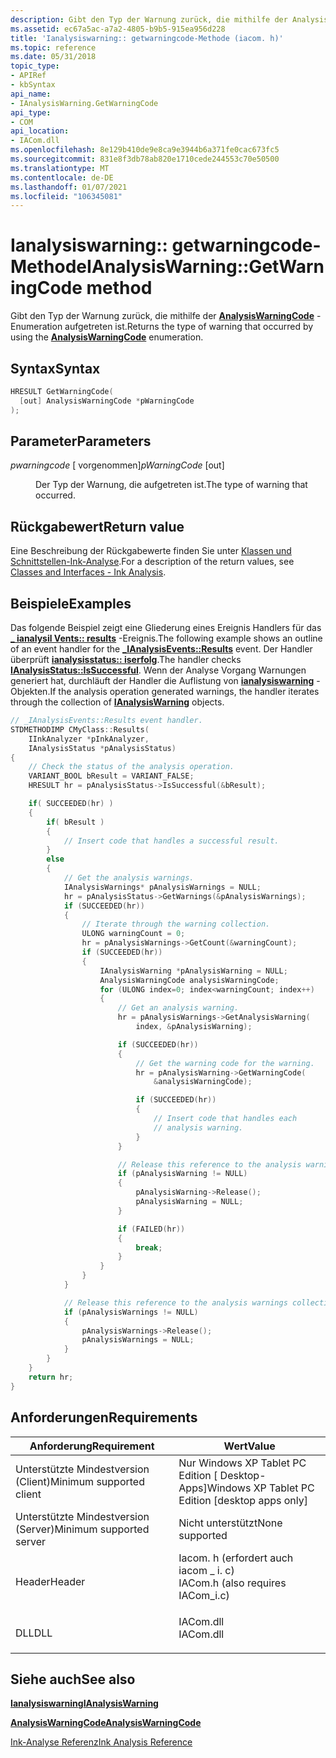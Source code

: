 ```yaml
---
description: Gibt den Typ der Warnung zurück, die mithilfe der AnalysisWarningCode-Enumeration aufgetreten ist.
ms.assetid: ec67a5ac-a7a2-4805-b9b5-915ea956d228
title: 'Ianalysiswarning:: getwarningcode-Methode (iacom. h)'
ms.topic: reference
ms.date: 05/31/2018
topic_type:
- APIRef
- kbSyntax
api_name:
- IAnalysisWarning.GetWarningCode
api_type:
- COM
api_location:
- IACom.dll
ms.openlocfilehash: 8e129b410de9e8ca9e3944b6a371fe0cac673fc5
ms.sourcegitcommit: 831e8f3db78ab820e1710cede244553c70e50500
ms.translationtype: MT
ms.contentlocale: de-DE
ms.lasthandoff: 01/07/2021
ms.locfileid: "106345081"
---
```

# <a name="ianalysiswarninggetwarningcode-method"></a><span data-ttu-id="69e71-103">Ianalysiswarning:: getwarningcode-Methode</span><span class="sxs-lookup"><span data-stu-id="69e71-103">IAnalysisWarning::GetWarningCode method</span></span>

<span data-ttu-id="69e71-104">Gibt den Typ der Warnung zurück, die mithilfe der [**AnalysisWarningCode**](analysiswarningcode.md) -Enumeration aufgetreten ist.</span><span class="sxs-lookup"><span data-stu-id="69e71-104">Returns the type of warning that occurred by using the [**AnalysisWarningCode**](analysiswarningcode.md) enumeration.</span></span>

## <a name="syntax"></a><span data-ttu-id="69e71-105">Syntax</span><span class="sxs-lookup"><span data-stu-id="69e71-105">Syntax</span></span>


```C++
HRESULT GetWarningCode(
  [out] AnalysisWarningCode *pWarningCode
);
```



## <a name="parameters"></a><span data-ttu-id="69e71-106">Parameter</span><span class="sxs-lookup"><span data-stu-id="69e71-106">Parameters</span></span>

<dl> <dt>

<span data-ttu-id="69e71-107">*pwarningcode* \[ vorgenommen\]</span><span class="sxs-lookup"><span data-stu-id="69e71-107">*pWarningCode* \[out\]</span></span>
</dt> <dd>

<span data-ttu-id="69e71-108">Der Typ der Warnung, die aufgetreten ist.</span><span class="sxs-lookup"><span data-stu-id="69e71-108">The type of warning that occurred.</span></span>

</dd> </dl>

## <a name="return-value"></a><span data-ttu-id="69e71-109">Rückgabewert</span><span class="sxs-lookup"><span data-stu-id="69e71-109">Return value</span></span>

<span data-ttu-id="69e71-110">Eine Beschreibung der Rückgabewerte finden Sie unter [Klassen und Schnittstellen-Ink-Analyse](classes-and-interfaces---ink-analysis.md).</span><span class="sxs-lookup"><span data-stu-id="69e71-110">For a description of the return values, see [Classes and Interfaces - Ink Analysis](classes-and-interfaces---ink-analysis.md).</span></span>

## <a name="examples"></a><span data-ttu-id="69e71-111">Beispiele</span><span class="sxs-lookup"><span data-stu-id="69e71-111">Examples</span></span>

<span data-ttu-id="69e71-112">Das folgende Beispiel zeigt eine Gliederung eines Ereignis Handlers für das [**\_ ianalysil Vents:: results**](-ianalysisevents-results.md) -Ereignis.</span><span class="sxs-lookup"><span data-stu-id="69e71-112">The following example shows an outline of an event handler for the [**\_IAnalysisEvents::Results**](-ianalysisevents-results.md) event.</span></span> <span data-ttu-id="69e71-113">Der Handler überprüft [**ianalysisstatus:: iserfolg**](ianalysisstatus-issuccessful.md).</span><span class="sxs-lookup"><span data-stu-id="69e71-113">The handler checks [**IAnalysisStatus::IsSuccessful**](ianalysisstatus-issuccessful.md).</span></span> <span data-ttu-id="69e71-114">Wenn der Analyse Vorgang Warnungen generiert hat, durchläuft der Handler die Auflistung von [**ianalysiswarning**](ianalysiswarning.md) -Objekten.</span><span class="sxs-lookup"><span data-stu-id="69e71-114">If the analysis operation generated warnings, the handler iterates through the collection of [**IAnalysisWarning**](ianalysiswarning.md) objects.</span></span>


```C++
// _IAnalysisEvents::Results event handler.
STDMETHODIMP CMyClass::Results(
    IInkAnalyzer *pInkAnalyzer,
    IAnalysisStatus *pAnalysisStatus)
{
    // Check the status of the analysis operation.
    VARIANT_BOOL bResult = VARIANT_FALSE;
    HRESULT hr = pAnalysisStatus->IsSuccessful(&bResult);

    if( SUCCEEDED(hr) )
    {
        if( bResult )
        {
            // Insert code that handles a successful result.
        }
        else
        {
            // Get the analysis warnings.
            IAnalysisWarnings* pAnalysisWarnings = NULL;
            hr = pAnalysisStatus->GetWarnings(&pAnalysisWarnings);
            if (SUCCEEDED(hr))
            {
                // Iterate through the warning collection.
                ULONG warningCount = 0;
                hr = pAnalysisWarnings->GetCount(&warningCount);
                if (SUCCEEDED(hr))
                {
                    IAnalysisWarning *pAnalysisWarning = NULL;
                    AnalysisWarningCode analysisWarningCode;
                    for (ULONG index=0; index<warningCount; index++)
                    {
                        // Get an analysis warning.
                        hr = pAnalysisWarnings->GetAnalysisWarning(
                            index, &pAnalysisWarning);

                        if (SUCCEEDED(hr))
                        {
                            // Get the warning code for the warning.
                            hr = pAnalysisWarning->GetWarningCode(
                                &analysisWarningCode);

                            if (SUCCEEDED(hr))
                            {
                                // Insert code that handles each
                                // analysis warning.
                            }
                        }

                        // Release this reference to the analysis warning.
                        if (pAnalysisWarning != NULL)
                        {
                            pAnalysisWarning->Release();
                            pAnalysisWarning = NULL;
                        }

                        if (FAILED(hr))
                        {
                            break;
                        }
                    }
                }
            }

            // Release this reference to the analysis warnings collection.
            if (pAnalysisWarnings != NULL)
            {
                pAnalysisWarnings->Release();
                pAnalysisWarnings = NULL;
            }
        }
    }
    return hr;
}
```



## <a name="requirements"></a><span data-ttu-id="69e71-115">Anforderungen</span><span class="sxs-lookup"><span data-stu-id="69e71-115">Requirements</span></span>



| <span data-ttu-id="69e71-116">Anforderung</span><span class="sxs-lookup"><span data-stu-id="69e71-116">Requirement</span></span> | <span data-ttu-id="69e71-117">Wert</span><span class="sxs-lookup"><span data-stu-id="69e71-117">Value</span></span> |
|-------------------------------------|---------------------------------------------------------------------------------------------------------------|
| <span data-ttu-id="69e71-118">Unterstützte Mindestversion (Client)</span><span class="sxs-lookup"><span data-stu-id="69e71-118">Minimum supported client</span></span><br/> | <span data-ttu-id="69e71-119">Nur Windows XP Tablet PC Edition \[ Desktop-Apps\]</span><span class="sxs-lookup"><span data-stu-id="69e71-119">Windows XP Tablet PC Edition \[desktop apps only\]</span></span><br/>                                                 |
| <span data-ttu-id="69e71-120">Unterstützte Mindestversion (Server)</span><span class="sxs-lookup"><span data-stu-id="69e71-120">Minimum supported server</span></span><br/> | <span data-ttu-id="69e71-121">Nicht unterstützt</span><span class="sxs-lookup"><span data-stu-id="69e71-121">None supported</span></span><br/>                                                                                     |
| <span data-ttu-id="69e71-122">Header</span><span class="sxs-lookup"><span data-stu-id="69e71-122">Header</span></span><br/>                   | <dl> <span data-ttu-id="69e71-123"><dt>Iacom. h (erfordert auch iacom \_ i. c)</dt></span><span class="sxs-lookup"><span data-stu-id="69e71-123"><dt>IACom.h (also requires IACom\_i.c)</dt></span></span> </dl> |
| <span data-ttu-id="69e71-124">DLL</span><span class="sxs-lookup"><span data-stu-id="69e71-124">DLL</span></span><br/>                      | <dl> <span data-ttu-id="69e71-125"><dt>IACom.dll</dt></span><span class="sxs-lookup"><span data-stu-id="69e71-125"><dt>IACom.dll</dt></span></span> </dl>                          |



## <a name="see-also"></a><span data-ttu-id="69e71-126">Siehe auch</span><span class="sxs-lookup"><span data-stu-id="69e71-126">See also</span></span>

<dl> <dt>

[<span data-ttu-id="69e71-127">**Ianalysiswarning**</span><span class="sxs-lookup"><span data-stu-id="69e71-127">**IAnalysisWarning**</span></span>](ianalysiswarning.md)
</dt> <dt>

[<span data-ttu-id="69e71-128">**AnalysisWarningCode**</span><span class="sxs-lookup"><span data-stu-id="69e71-128">**AnalysisWarningCode**</span></span>](/windows/desktop/tablet/analysiswarningcode)
</dt> <dt>

[<span data-ttu-id="69e71-129">Ink-Analyse Referenz</span><span class="sxs-lookup"><span data-stu-id="69e71-129">Ink Analysis Reference</span></span>](ink-analysis-reference.md)
</dt> </dl>

 


